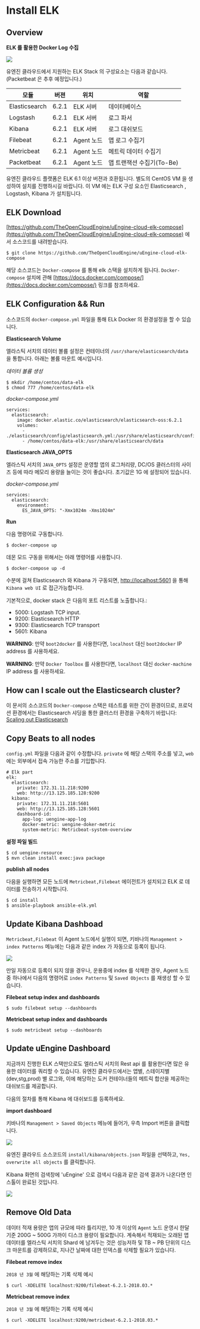 # Install ELK

## Overview

**ELK 를 활용한 Docker Log 수집**

![](image/elk-1.png)

유엔진 클라우드에서 지원하는 ELK Stack 의 구성요소는 다음과 같습니다. (Packetbeat 은 추후 예정입니다.)

| 모듈          | 버젼  | 위치       | 역할             |
|---------------|-------|------------|------------------|
| Elasticsearch | 6.2.1 | ELK 서버   | 데이터베이스     |
| Logstash      | 6.2.1 | ELK 서버   | 로그 파서        |
| Kibana        | 6.2.1 | ELK 서버   | 로그 대쉬보드    |
| Filebeat      | 6.2.1 | Agent 노드 | 앱 로그 수집기 |
| Metricbeat    | 6.2.1 | Agent 노드 | 메트릭 데이터 수집기    |
| Packetbeat    | 6.2.1 | Agent 노드 | 앱 트랜잭션 수집기(To-Be)  |

유엔진 클라우드 플랫폼은 ELK 6.1 이상 버젼과 호환됩니다. 별도의 CentOS VM 을 생성하여 설치를 진행하시길 바랍니다. 
이 VM 에는 ELK 구성 요소인 Elasticsearch , Logstash, Kibana 가 설치됩니다. 

## ELK Download

[https://github.com/TheOpenCloudEngine/uEngine-cloud-elk-compose](https://github.com/TheOpenCloudEngine/uEngine-cloud-elk-compose) 
에서 소스코드를 내려받습니다.

```
$ git clone https://github.com/TheOpenCloudEngine/uEngine-cloud-elk-compose 
```

해당 소스코드는 `Docker-compose` 를 통해 elk 스택을 설치하게 됩니다. `Docker-compose` 설치에 관해 [https://docs.docker.com/compose/](https://docs.docker.com/compose/)
 링크를 참조하세요.
 
## ELK Configuration && Run

소스코드의 `docker-compose.yml` 파일을 통해 ELk Docker 의 환경설정을 할 수 있습니다.

**Elasticsearch Volume**

엘라스틱 서치의 데이터 볼륨 설정은 컨테이너의 `/usr/share/elasticsearch/data` 을 통합니다. 아래는 볼륨 마운트 예시입니다.

*데이터 볼륨 생성*

```
$ mkdir /home/centos/data-elk
$ chmod 777 /home/centos/data-elk
```

*docker-compose.yml*

```
services:
  elasticsearch:
    image: docker.elastic.co/elasticsearch/elasticsearch-oss:6.2.1
    volumes:
      - ./elasticsearch/config/elasticsearch.yml:/usr/share/elasticsearch/config/elasticsearch.yml:ro
      - /home/centos/data-elk:/usr/share/elasticsearch/data
```

**Elasticsearch JAVA_OPTS**

엘라스틱 서치의 `JAVA_OPTS` 설정은 운영할 앱의 로그처리량, DC/OS 클러스터의 사이즈 등에 따라 메모리 용량을 늘이는 것이 좋습니다. 초기값은 1G 에 설정되어 있습니다.

*docker-compose.yml*

```
services:
  elasticsearch:
    environment:
      ES_JAVA_OPTS: "-Xmx1024m -Xms1024m"
```

**Run**

다음 명령어로 구동합니다.

```
$ docker-compose up
```

데몬 모드 구동을 위해서는 아래 명령어를 사용합니다.

```
$ docker-compose up -d
```

수분에 걸쳐 Elasticsearch 와 Kibana 가 구동되면, [http://localhost:5601](http://localhost:5601) 을 통해 `Kibana web UI` 로 접근가능합니다.

기본적으로, docker stack 은 다음의 포트 리스트를 노출합니다.:

* 5000: Logstash TCP input.
* 9200: Elasticsearch HTTP
* 9300: Elasticsearch TCP transport
* 5601: Kibana

**WARNING**: 만약 `boot2docker` 를 사용한다면, `localhost` 대신 `boot2docker` IP address 를 사용하세요.

**WARNING**: 만약 `Docker Toolbox` 를 사용한다면, `localhost` 대신 `docker-machine` IP address 를 사용하세요.


## How can I scale out the Elasticsearch cluster?

이 문서의 소스코드의 `Docker-compose` 스택은 테스트를 위한 간이 환경이므로, 프로덕션 환경에서는 Elasticsearch 샤딩을 통한 클러스터 환경을 구축하기 바랍니다: 
[Scaling out Elasticsearch](https://github.com/deviantony/docker-elk/wiki/Elasticsearch-cluster)


## Copy Beats to all nodes

`config.yml` 파일을 다음과 같이 수정합니다. `private` 에 해당 스택의 주소를 넣고, `web` 에는 외부에서 접속 가능한 주소를 기입합니다.

```
# Elk part
elk:
  elasticsearch:
    private: 172.31.11.218:9200
    web: http://13.125.185.128:9200
  kibana:
    private: 172.31.11.218:5601
    web: http://13.125.185.128:5601
    dashboard-id:
      app-log: uengine-app-log
      docker-metric: uengine-doker-metric
      system-metric: Metricbeat-system-overview
```

**설정 파일 빌드**

```
$ cd uengine-resource
$ mvn clean install exec:java package
```

**publish all nodes**

다음을 실행하면 모든 노드에 `Metricbeat,Filebeat` 에이전트가 설치되고 ELK 로 데이터를 전송하기 시작합니다.

```
$ cd install
$ ansible-playbook ansible-elk.yml
```

## Update Kibana Dashboad

`Metricbeat,Filebeat` 이 Agent 노드에서 실행이 되면, 키바나의 `Management > index Patterns` 메뉴에는 다음과 같은 index 가 자동으로 등록이 됩니다.

![](image/elk-2.png)

만일 자동으로 등록이 되지 않을 경우나, 운용중에 index 를 삭제한 경우, Agent 노드 중 하나에서 다음의 명령어로 `index Patterns` 및 `Saved Objects` 를 
재생성 할 수 있습니다.

**Filebeat setup index and dashboards**

```
$ sudo filebeat setup --dashboards
```

**Metricbeat setup index and dashboards**

```
$ sudo metricbeat setup --dashboards
```

## Update uEngine Dashboard

지금까지 진행한 ELK 스택만으로도 엘라스틱 서치의 Rest api 를 활용한다면 많은 유용한 데이터를 쿼리할 수 있습니다. 유엔진 클라우드에서는 앱별, 스테이지별(dev,stg,prod) 
별 로그와, 이에 해당하는 도커 컨테이너들의 메트릭 합산을 제공하는 대쉬보드를 제공합니다.

다음의 절차를 통해 Kibana 에 대쉬보드를 등록하세요.

**import dashboard**

키바나의 `Management > Saved Objects` 메뉴에 들어가, 우측 Import 버튼을 클릭합니다.

![](image/elk-3.png)

유엔진 클라우드 소스코드의 `install/kibana/objects.json` 파일을 선택하고, `Yes, overwrite all objects` 를 클릭합니다.

Kibana 화면의 검색창에 'uEngine' 으로 검색시 다음과 같은 검색 결과가 나온다면 인스톨이 완료된 것입니다.

![](image/elk-4.png)


## Remove Old Data

데이터 적재 용량은 앱의 규모에 따라 틀리지만, 10 개 이상의 `Agent` 노드 운영시 한달 기준 200G ~ 500G 가까이 디스크 용량이 필요합니다. 
계속해서 적재되는 오래된 앱 데이터를 엘라스틱 서치의 Shard 에 남겨두는 것은 성능저하 및 TB ~ PB 단위의 디스크 마운트를 강제하므로, 지나간 날짜에 대한 인덱스를 삭제할 
필요가 있습니다.

**Filebeat remove index**

`2018 년 3월` 에 해당하는 기록 삭제 예시 

```
$ curl -XDELETE localhost:9200/filebeat-6.2.1-2018.03.*
```  

**Metricbeat remove index**

`2018 년 3월` 에 해당하는 기록 삭제 예시 

```
$ curl -XDELETE localhost:9200/metricbeat-6.2.1-2018.03.*
```  



 











